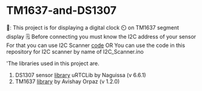 # TM1637-and-DS1307
🔢: This project is for displaying a digital clock ⏲️ on TM1637 segment display
🗒️ Before connecting you must know the I2C address of your sensor 
For that you can use I2C Scanner [code](https://github.com/adafruit/I2C_Addresses)
OR 
You can use the code in this repository for I2C scanner by name of I2C_Scanner.ino

'The libraries used in this project are. 
1. DS1307 sensor [library](https://github.com/Naguissa/uRTCLib) uRTCLib by Naguissa (v 6.6.1)
2. TM1637 [library](https://github.com/avishorp/TM1637) by Avishay Orpaz (v 1.2.0)
